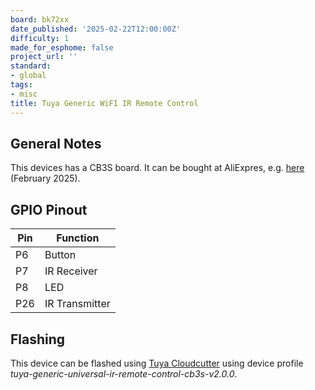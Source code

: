 ```yaml
---
board: bk72xx
date_published: '2025-02-22T12:00:00Z'
difficulty: 1
made_for_esphome: false
project_url: ''
standard:
- global
tags:
- misc
title: Tuya Generic WiFI IR Remote Control
---
```


## General Notes

This devices has a CB3S board. It can be bought at AliExpres, e.g. [here](https://www.aliexpress.com/item/1005007804859733.html) (February 2025).

## GPIO Pinout

| Pin | Function      |
| --- | ------------- |
| P6  | Button        |
| P7  | IR Receiver   |
| P8  | LED           |
| P26 | IR Transmitter|

## Flashing

This device can be flashed using [Tuya Cloudcutter](https://github.com/tuya-cloudcutter/tuya-cloudcutter) using device profile _tuya-generic-universal-ir-remote-control-cb3s-v2.0.0_.